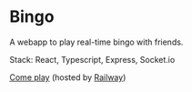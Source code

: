 # Bingo

A webapp to play real-time bingo with friends.

Stack: React, Typescript, Express, Socket.io

[Come play](https://bingo-wilfrite.up.railway.app/) (hosted by [Railway](https://railway.app/))
